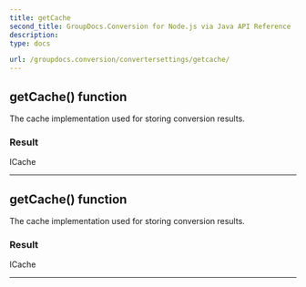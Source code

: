 ```yaml
---
title: getCache
second_title: GroupDocs.Conversion for Node.js via Java API Reference
description: 
type: docs

url: /groupdocs.conversion/convertersettings/getcache/
---
```


## getCache()  function

 The cache implementation used for storing conversion results.
 

### Result
ICache


---


## getCache()  function

 The cache implementation used for storing conversion results.
 

### Result
ICache


---


